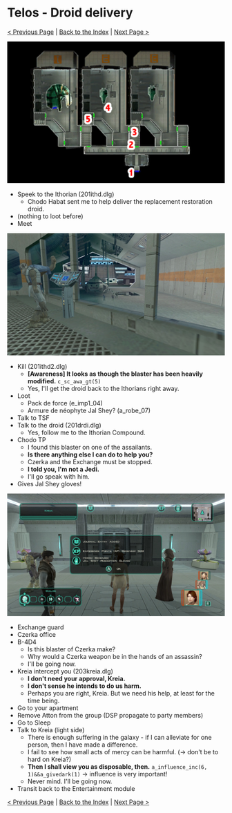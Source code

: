 # Telos - Droid delivery

[< Previous Page](./05_Telos.md) |
[Back to the Index](../index.md) |
[Next Page >](./07_Telos.md)

![](img/06_Telos/06_Telos_map.png)

- Speek to the Ithorian (201ithd.dlg)
  - Chodo Habat sent me to help deliver the replacement restoration droid.
- (nothing to loot before)
- Meet

![496B29F6-B6DA-4735-8C2F-CFF2BCDDEBB8_1_105_c.jpeg](img/06_Telos/496B29F6-B6DA-4735-8C2F-CFF2BCDDEBB8_1_105_c.jpeg)

- Kill (201ithd2.dlg)
  - **[Awareness] It looks as though the blaster has been heavily modified.** `c_sc_awa_gt(5)`
  - Yes, I'll get the droid back to the Ithorians right away.
- Loot
  - Pack de force (e_imp1_04)
  - Armure de néophyte Jal Shey? (a_robe_07)
- Talk to TSF
- Talk to the droid (201drdi.dlg)
  - Yes, follow me to the Ithorian Compound.
- Chodo TP
  - I found this blaster on one of the assailants.
  - **Is there anything else I can do to help you?**
  - Czerka and the Exchange must be stopped.
  - **I told you, I'm not a Jedi.**
  - I'll go speak with him.
- Gives Jal Shey gloves!

![2025051816140000-09283F1FC0B01C5416AE2622190758FC.jpg](img/06_Telos/2025051816140000-09283F1FC0B01C5416AE2622190758FC.jpg)

- Exchange guard
- Czerka office
- B-4D4
  - Is this blaster of Czerka make?
  - Why would a Czerka weapon be in the hands of an assassin?
  - I'll be going now.
- Kreia intercept you (203kreia.dlg)
  - **I don't need your approval, Kreia.**
  - **I don't sense he intends to do us harm.**
  - Perhaps you are right, Kreia. But we need his help, at least for the time being.
- Go to your apartment
- Remove Atton from the group (DSP propagate to party members)
- Go to Sleep
- Talk to Kreia (light side)
    - There is enough suffering in the galaxy - if I can alleviate for one person, then I have made a difference.
    - I fail to see how small acts of mercy can be harmful. (-> don't be to hard on Kreia?)
    - **Then I shall view you as disposable, then.** `a_influence_inc(6, 1)&&a_givedark(1)` -> influence is very important!
    - Never mind. I'll be going now.
- Transit back to the Entertainment module

[< Previous Page](./05_Telos.md) |
[Back to the Index](../index.md) |
[Next Page >](./07_Telos.md)

